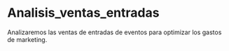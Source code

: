 # Analisis_ventas_entradas
Analizaremos las ventas de entradas de eventos para optimizar los gastos de marketing. 
